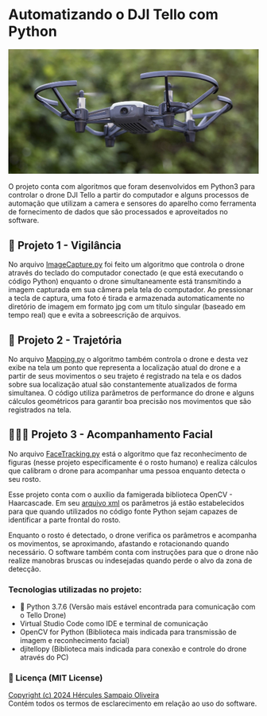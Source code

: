# Automatizando o DJI Tello com Python
<img src="https://github.com/HerculesDraycon/automatizando-tello-com-python/blob/main/img/tello.jpg" width="717" heigth="358">

O projeto conta com algoritmos que foram desenvolvidos em Python3 para controlar o drone DJI Tello a partir do computador e alguns processos de automação que utilizam a camera e sensores do aparelho como ferramenta de fornecimento de dados que são processados e aproveitados no software.

## 📸 Projeto 1 - Vigilância
No arquivo [ImageCapture.py](https://github.com/HerculesDraycon/automatizando-tello-com-python/blob/main/control/ImageCapture.py) foi feito um algoritmo que controla o drone através do teclado do computador conectado (e que está executando o código Python) enquanto o drone simultaneamente está transmitindo a imagem capturada em sua câmera pela tela do computador. Ao pressionar a tecla de captura, uma foto é tirada e armazenada automaticamente no diretório de imagem em formato jpg com um título singular (baseado em tempo real) que e evita a sobreescrição de arquivos.

## 📍 Projeto 2 - Trajetória
No arquivo [Mapping.py](https://github.com/HerculesDraycon/automatizando-tello-com-python/blob/main/control/Mapping.py) o algoritmo também controla o drone e desta vez exibe na tela um ponto que representa a localização atual do drone e a partir de seus movimentos o seu trajeto é registrado na tela e os dados sobre sua localização atual são constantemente atualizados de forma simultanea.
O código utiliza parâmetros de performance do drone e alguns cálculos geométricos para garantir boa precisão nos movimentos que são registrados na tela.

## 🙋🏻‍♂️ Projeto 3 - Acompanhamento Facial
No arquivo [FaceTracking.py](https://github.com/HerculesDraycon/automatizando-tello-com-python/blob/main/control/FaceTracking.py) está o algoritmo que faz reconhecimento de figuras (nesse projeto especificamente é o rosto humano) e realiza cálculos que calibram o drone para acompanhar uma pessoa enquanto detecta o seu rosto.<br>

Esse projeto conta com o auxílio da famigerada biblioteca OpenCV - Haarcascade. Em seu [arquivo xml](https://github.com/HerculesDraycon/automatizando-tello-com-python/blob/main/resources/haarcascade_frontalface_default.xml) os parâmetros já estão estabelecidos para que quando utilizados no código fonte Python sejam capazes de identificar a parte frontal do rosto.<br>

Enquanto o rosto é detectado, o drone verifica os parâmetros e acompanha os movimentos, se aproximando, afastando e rotacionando quando necessário. O software também conta com instruções para que o drone não realize manobras bruscas ou indesejadas quando perde o alvo da zona de detecção.


### Tecnologias utilizadas no projeto:
- 🐍 Python 3.7.6 (Versão mais estável encontrada para comunicação com o Tello Drone)
- Virtual Studio Code como IDE e terminal de comunicação
- OpenCV for Python (Biblioteca mais indicada para transmissão de imagem e reconhecimento facial)
- djitellopy (Biblioteca mais indicada para conexão e controle do drone através do PC)

### 📝 Licença (MIT License)
[Copyright (c) 2024 Hércules Sampaio Oliveira](https://github.com/HerculesDraycon/automatizando-tello-com-python/blob/main/LICENSE)<br>
Contém todos os termos de esclarecimento em relação ao uso do software.

